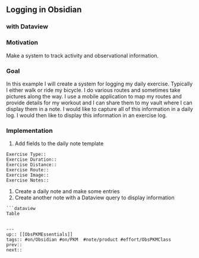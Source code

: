## Logging in Obsidian
### with Dataview 


### Motivation

Make a system to track activity and observational information.

### Goal

In this example I will create a system for logging my daily exercise. Typically I either walk or ride my bicycle. I do various routes and sometimes take pictures along the way. I use a mobile application to map my routes and provide details for my workout and I can share them to my vault where I can display them in a note. I would like to capture all of this information in a daily log. I would then like to display this information in an exercise log.

### Implementation

1. Add fields to the daily note template
```
Exercise Type:: 
Exercise Duration:: 
Exercise Distance:: 
Exercise Route:: 
Exercise Image:: 
Exercise Notes:: 
```
1. Create a daily note and make some entries 
2. Create another note with a Dataview query to display information 
```
```dataview
Table
```
```

---
up:: [[ObsPKMEssentials]]
tags:: #on/Obsidian #on/PKM  #note/product #effort/ObsPKMClass 
prev:: 
next:: 